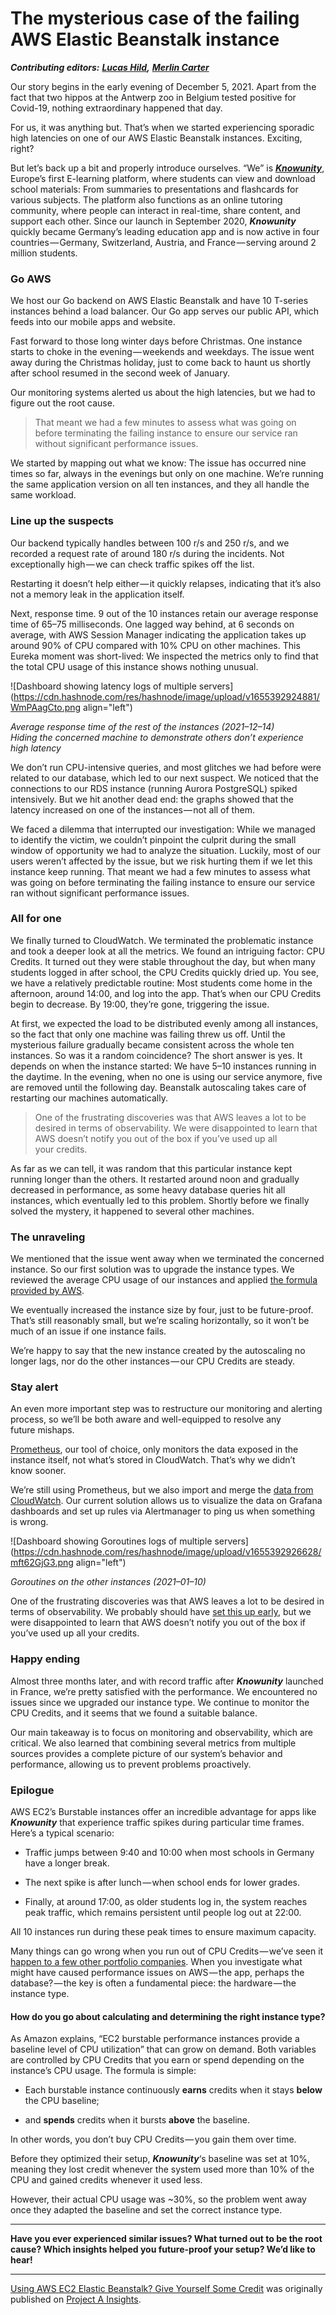 # The mysterious case of the failing AWS Elastic Beanstalk instance

***Contributing editors:*** [***Lucas Hild***](https://www.linkedin.com/in/lucashild/)***,*** [***Merlin Carter***](https://www.linkedin.com/in/merlin-carter-bb303ab2/)

Our story begins in the early evening of December 5, 2021. Apart from the fact that two hippos at the Antwerp zoo in Belgium tested positive for Covid-19, nothing extraordinary happened that day.

For us, it was anything but. That’s when we started experiencing sporadic high latencies on one of our AWS Elastic Beanstalk instances. Exciting, right?

But let’s back up a bit and properly introduce ourselves. “We” is [***Knowunity***](https://knowunity.de/), Europe’s first E-learning platform, where students can view and download school materials: From summaries to presentations and flashcards for various subjects. The platform also functions as an online tutoring community, where people can interact in real-time, share content, and support each other. Since our launch in September 2020, ***Knowunity*** quickly became Germany’s leading education app and is now active in four countries — Germany, Switzerland, Austria, and France — serving around 2 million students.

### Go AWS

We host our Go backend on AWS Elastic Beanstalk and have 10 T-series instances behind a load balancer. Our Go app serves our public API, which feeds into our mobile apps and website.

Fast forward to those long winter days before Christmas. One instance starts to choke in the evening — weekends and weekdays. The issue went away during the Christmas holiday, just to come back to haunt us shortly after school resumed in the second week of January.

Our monitoring systems alerted us about the high latencies, but we had to figure out the root cause.

> That meant we had a few minutes to assess what was going on before terminating the failing instance to ensure our service ran without significant performance issues.

We started by mapping out what we know: The issue has occurred nine times so far, always in the evenings but only on one machine. We’re running the same application version on all ten instances, and they all handle the same workload.

### Line up the suspects

Our backend typically handles between 100 r/s and 250 r/s, and we recorded a request rate of around 180 r/s during the incidents. Not exceptionally high — we can check traffic spikes off the list.

Restarting it doesn’t help either — it quickly relapses, indicating that it’s also not a memory leak in the application itself.

Next, response time. 9 out of the 10 instances retain our average response time of 65–75 milliseconds. One lagged way behind, at 6 seconds on average, with AWS Session Manager indicating the application takes up around 90% of CPU compared with 10% CPU on other machines. This Eureka moment was short-lived: We inspected the metrics only to find that the total CPU usage of this instance shows nothing unusual.

![Dashboard showing latency logs of multiple servers](https://cdn.hashnode.com/res/hashnode/image/upload/v1655392924881/WmPAagCto.png align="left")

*Average response time of the rest of the instances (2021–12–14)  
Hiding the concerned machine to demonstrate others don’t experience high latency*

We don’t run CPU-intensive queries, and most glitches we had before were related to our database, which led to our next suspect. We noticed that the connections to our RDS instance (running Aurora PostgreSQL) spiked intensively. But we hit another dead end: the graphs showed that the latency increased on one of the instances — not all of them.

We faced a dilemma that interrupted our investigation: While we managed to identify the victim, we couldn’t pinpoint the culprit during the small window of opportunity we had to analyze the situation. Luckily, most of our users weren’t affected by the issue, but we risk hurting them if we let this instance keep running. That meant we had a few minutes to assess what was going on before terminating the failing instance to ensure our service ran without significant performance issues.

### All for one

We finally turned to CloudWatch. We terminated the problematic instance and took a deeper look at all the metrics. We found an intriguing factor: CPU Credits. It turned out they were stable throughout the day, but when many students logged in after school, the CPU Credits quickly dried up. You see, we have a relatively predictable routine: Most students come home in the afternoon, around 14:00, and log into the app. That’s when our CPU Credits begin to decrease. By 19:00, they’re gone, triggering the issue.

At first, we expected the load to be distributed evenly among all instances, so the fact that only one machine was failing threw us off. Until the mysterious failure gradually became consistent across the whole ten instances. So was it a random coincidence? The short answer is yes. It depends on when the instance started: We have 5–10 instances running in the daytime. In the evening, when no one is using our service anymore, five are removed until the following day. Beanstalk autoscaling takes care of restarting our machines automatically.

> One of the frustrating discoveries was that AWS leaves a lot to be desired in terms of observability. We were disappointed to learn that AWS doesn’t notify you out of the box if you’ve used up all your credits.

As far as we can tell, it was random that this particular instance kept running longer than the others. It restarted around noon and gradually decreased in performance, as some heavy database queries hit all instances, which eventually led to this problem. Shortly before we finally solved the mystery, it happened to several other machines.

### The unraveling

We mentioned that the issue went away when we terminated the concerned instance. So our first solution was to upgrade the instance types. We reviewed the average CPU usage of our instances and applied [the formula provided by AWS](https://docs.aws.amazon.com/AWSEC2/latest/UserGuide/burstable-credits-baseline-concepts.html).

We eventually increased the instance size by four, just to be future-proof. That’s still reasonably small, but we’re scaling horizontally, so it won’t be much of an issue if one instance fails.

We’re happy to say that the new instance created by the autoscaling no longer lags, nor do the other instances — our CPU Credits are steady.

### Stay alert

An even more important step was to restructure our monitoring and alerting process, so we’ll be both aware and well-equipped to resolve any future mishaps.

[Prometheus](https://prometheus.io/), our tool of choice, only monitors the data exposed in the instance itself, not what’s stored in CloudWatch. That’s why we didn’t know sooner.

We’re still using Prometheus, but we also import and merge the [data from CloudWatch](https://docs.aws.amazon.com/AWSEC2/latest/UserGuide/burstable-performance-instances-monitoring-cpu-credits.html). Our current solution allows us to visualize the data on Grafana dashboards and set up rules via Alertmanager to ping us when something is wrong.

![Dashboard showing Goroutines logs of multiple servers](https://cdn.hashnode.com/res/hashnode/image/upload/v1655392926628/mft62GjG3.png align="left")

*Goroutines on the other instances (2021–01–10)*

One of the frustrating discoveries was that AWS leaves a lot to be desired in terms of observability. We probably should have [set this up early](https://docs.aws.amazon.com/AmazonCloudWatch/latest/monitoring/AlarmThatSendsEmail.html), but we were disappointed to learn that AWS doesn’t notify you out of the box if you’ve used up all your credits.

### Happy ending

Almost three months later, and with record traffic after ***Knowunity*** launched in France, we’re pretty satisfied with the performance. We encountered no issues since we upgraded our instance type. We continue to monitor the CPU Credits, and it seems that we found a suitable balance.

Our main takeaway is to focus on monitoring and observability, which are critical. We also learned that combining several metrics from multiple sources provides a complete picture of our system’s behavior and performance, allowing us to prevent problems proactively.

### Epilogue

AWS EC2’s Burstable instances offer an incredible advantage for apps like ***Knowunity*** that experience traffic spikes during particular time frames. Here’s a typical scenario:

* Traffic jumps between 9:40 and 10:00 when most schools in Germany have a longer break.
    
* The next spike is after lunch — when school ends for lower grades.
    
* Finally, at around 17:00, as older students log in, the system reaches peak traffic, which remains persistent until people log out at 22:00.
    

All 10 instances run during these peak times to ensure maximum capacity.

Many things can go wrong when you run out of CPU Credits — we’ve seen it [happen to a few other portfolio companies](https://medium.com/p/b04dc95b2e9c). When you investigate what might have caused performance issues on AWS — the app, perhaps the database? — the key is often a fundamental piece: the hardware — the instance type.

#### How do you go about calculating and determining the right instance type?

As Amazon explains, “EC2 burstable performance instances provide a baseline level of CPU utilization” that can grow on demand. Both variables are controlled by CPU Credits that you earn or spend depending on the instance’s CPU usage. The formula is simple:

* Each burstable instance continuously **earns** credits when it stays **below** the CPU baseline;
    
* and **spends** credits when it bursts **above** the baseline.
    

In other words, you don’t buy CPU Credits — you gain them over time.

Before they optimized their setup, ***Knowunity***‘s baseline was set at 10%, meaning they lost credit whenever the system used more than 10% of the CPU and gained credits whenever it used less.

However, their actual CPU usage was ~30%, so the problem went away once they adapted the baseline and set the correct instance type.

---

**Have you ever experienced similar issues? What turned out to be the root cause? Which insights helped you future-proof your setup? We’d like to hear!**

---

[Using AWS EC2 Elastic Beanstalk? Give Yourself Some Credit](https://insights.project-a.com/using-aws-ec2-elastic-beanstalk-give-yourself-some-credit-592c15acfc87) was originally published on [Project A Insights](https://insights.project-a.com).